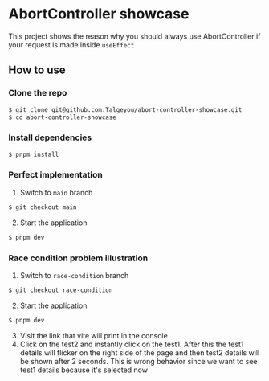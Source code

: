 # AbortController showcase

This project shows the reason why you should always use AbortController if your request is made inside ```useEffect```

## How to use

### Clone the repo

```sh
$ git clone git@github.com:Talgeyou/abort-controller-showcase.git
$ cd abort-controller-showcase
```

### Install dependencies
```sh
$ pnpm install
```

### Perfect implementation

1. Switch to ```main``` branch
```sh
$ git checkout main
```
2. Start the application
```sh
$ pnpm dev
```

### Race condition problem illustration

1. Switch to ```race-condition``` branch
```sh
$ git checkout race-condition
```
2. Start the application
```sh
$ pnpm dev
```
3. Visit the link that vite will print in the console
4. Click on the test2 and instantly click on the test1. After this the test1 details will flicker on the right side of the page and then test2 details will be shown after 2 seconds. This is wrong behavior since we want to see test1 details because it's selected now
